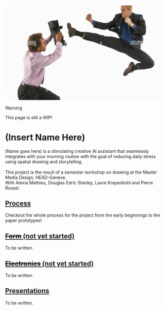 ![Monday's Sketches](/misc/two-business-people-fighting.png)

> [!WARNING]  
> This page is still a WIP!


# (Insert Name Here)
(Name goes here) is a stimulating creative AI assistant that seamlessly integrates with your morning routine with the goal of reducing daily stress using spatial drawing and storytelling.
<br>
<br>
This project is the result of a semester workshop on drawing at the Master Media Design, HEAD-Genève.
<br>
With Alexia Mathieu, Douglas Edric Stanley, Laure Krayenbühl and Pierre Rossel.


## [**Process**](/process/)
Checkout the whole process for the project from the early beginnings to the paper prototypes!

## [~~**Form**~~ (not yet started)](/form/)
To be written.

## [~~**Electronics**~~ (not yet started)](/electronics/)
To be written.

## [**Presentations**](/presentations/)
To be written.
